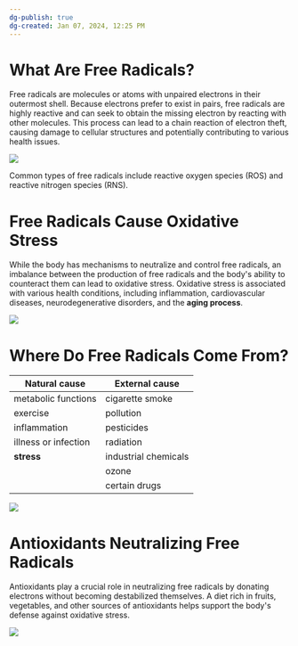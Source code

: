 ```yaml
---
dg-publish: true
dg-created: Jan 07, 2024, 12:25 PM
---
```


# What Are Free Radicals?

Free radicals are molecules or atoms with unpaired electrons in their outermost shell. Because electrons prefer to exist in pairs, free radicals are highly reactive and can seek to obtain the missing electron by reacting with other molecules. This process can lead to a chain reaction of electron theft, causing damage to cellular structures and potentially contributing to various health issues.

![](https://fieldoffitness.com/wp-content/uploads/2018/02/free-radical.png)

Common types of free radicals include reactive oxygen species (ROS) and reactive nitrogen species (RNS).

# Free Radicals Cause Oxidative Stress

While the body has mechanisms to neutralize and control free radicals, an imbalance between the production of free radicals and the body's ability to counteract them can lead to oxidative stress. Oxidative stress is associated with various health conditions, including inflammation, cardiovascular diseases, neurodegenerative disorders, and the **aging process**.

![](https://media.post.rvohealth.io/wp-content/uploads/sites/2/2020/09/244583-Free-Radicals-Body02-1296x728-1.jpg)

# Where Do Free Radicals Come From?

| Natural cause | External cause |
| ---- | ---- |
| metabolic functions | cigarette smoke |
| exercise | pollution |
| inflammation | pesticides |
| illness or infection | radiation |
| **stress** | industrial chemicals |
|  | ozone |
|  | certain drugs |

![](https://solesence.com/wp-content/uploads/2017/12/shutterstock_295823912.png)

# Antioxidants Neutralizing Free Radicals

Antioxidants play a crucial role in neutralizing free radicals by donating electrons without becoming destabilized themselves. A diet rich in fruits, vegetables, and other sources of antioxidants helps support the body's defense against oxidative stress.

![](https://media.post.rvohealth.io/wp-content/uploads/sites/2/2020/09/244583-Free-Radicals-Body01-1296x728-1.jpg)

